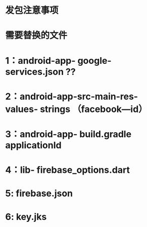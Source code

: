 # 发包注意事项
# 需要替换的文件 
# 1：android-app- google-services.json ??
# 2：android-app-src-main-res-values- strings （facebook—id）
# 3：android-app- build.gradle applicationId
# 4：lib- firebase_options.dart
# 5: firebase.json
# 6: key.jks

